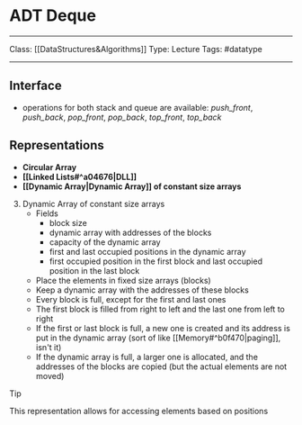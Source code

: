 # ADT Deque
___
Class: [[DataStructures&Algorithms]]
Type: Lecture
Tags: #datatype 
___

## Interface
- operations for both stack and queue are available: *push_front*, *push_back*, *pop_front*, *pop_back*, *top_front*, *top_back*

## Representations
- **Circular Array**
- **[[Linked Lists#^a04676|DLL]]**
- **[[Dynamic Array|Dynamic Array]] of constant size arrays**

3. Dynamic Array of constant size arrays
	- Fields
		- block size
		- dynamic array with addresses of the blocks
		- capacity of the dynamic array
		- first and last occupied positions in the dynamic array
		- first occupied position in the first block and last occupied position in the last block
	- Place the elements in fixed size arrays (blocks)
	- Keep a dynamic array with the addresses of these blocks
	- Every block is full, except for the first and last ones
	- The first block is filled from right to left and the last one from left to right
	- If the first or last block is full, a new one is created and its address is put in the dynamic array (sort of like [[Memory#^b0f470|paging]], isn't it)
	- If the dynamic array is full, a larger one is allocated, and the addresses of the blocks are copied (but the actual elements are not moved)
>[!Tip]
>This representation allows for accessing elements based on positions
